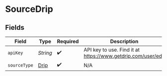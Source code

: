 # SourceDrip


## Fields

| Field                                                        | Type                                                         | Required                                                     | Description                                                  |
| ------------------------------------------------------------ | ------------------------------------------------------------ | ------------------------------------------------------------ | ------------------------------------------------------------ |
| `apiKey`                                                     | *String*                                                     | :heavy_check_mark:                                           | API key to use. Find it at https://www.getdrip.com/user/edit |
| `sourceType`                                                 | [Drip](../../models/shared/Drip.md)                          | :heavy_check_mark:                                           | N/A                                                          |
